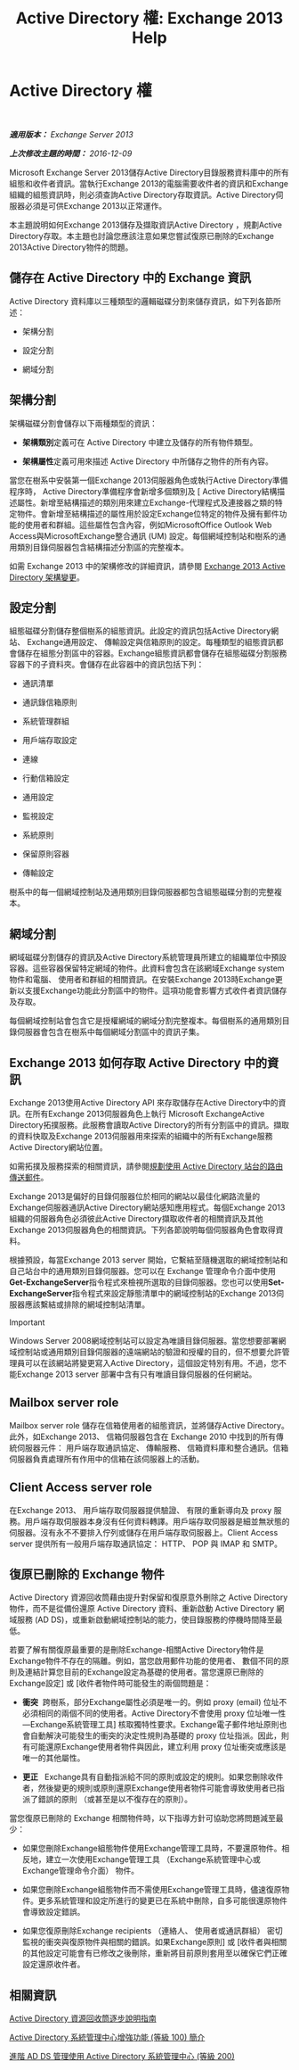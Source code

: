﻿---
title: 'Active Directory 權: Exchange 2013 Help'
TOCTitle: Active Directory 權
ms:assetid: 61080b45-8bce-4c23-b744-ed264d5f0b7d
ms:mtpsurl: https://technet.microsoft.com/zh-tw/library/Aa998561(v=EXCHG.150)
ms:contentKeyID: 50473322
ms.date: 05/21/2018
mtps_version: v=EXCHG.150
ms.translationtype: MT
---

# Active Directory 權

 

_**適用版本：** Exchange Server 2013_

_**上次修改主題的時間：** 2016-12-09_

Microsoft Exchange Server 2013儲存Active Directory目錄服務資料庫中的所有組態和收件者資訊。當執行Exchange 2013的電腦需要收件者的資訊和Exchange組織的組態資訊時，則必須查詢Active Directory存取資訊。Active Directory伺服器必須是可供Exchange 2013以正常運作。

本主題說明如何Exchange 2013儲存及擷取資訊Active Directory ，規劃Active Directory存取。本主題也討論您應該注意如果您嘗試復原已刪除的Exchange 2013Active Directory物件的問題。

## 儲存在 Active Directory 中的 Exchange 資訊

Active Directory 資料庫以三種類型的邏輯磁碟分割來儲存資訊，如下列各節所述：

  - 架構分割

  - 設定分割

  - 網域分割

## 架構分割

架構磁碟分割會儲存以下兩種類型的資訊：

  - **架構類別**定義可在 Active Directory 中建立及儲存的所有物件類型。

  - **架構屬性**定義可用來描述 Active Directory 中所儲存之物件的所有內容。

當您在樹系中安裝第一個Exchange 2013伺服器角色或執行Active Directory準備程序時， Active Directory準備程序會新增多個類別及 \[ Active Directory結構描述屬性。新增至結構描述的類別用來建立Exchange-代理程式及連接器之類的特定物件。會新增至結構描述的屬性用於設定Exchange位特定的物件及擁有郵件功能的使用者和群組。這些屬性包含內容，例如MicrosoftOffice Outlook Web Access與MicrosoftExchange整合通訊 (UM) 設定。每個網域控制站和樹系的通用類別目錄伺服器包含結構描述分割區的完整複本。

如需 Exchange 2013 中的架構修改的詳細資訊，請參閱 [Exchange 2013 Active Directory 架構變更](exchange-2013-active-directory-schema-changes-exchange-2013-help.md)。

## 設定分割

組態磁碟分割儲存整個樹系的組態資訊。此設定的資訊包括Active Directory網站、 Exchange通用設定、 傳輸設定與信箱原則的設定。每種類型的組態資訊都會儲存在組態分割區中的容器。Exchange組態資訊都會儲存在組態磁碟分割服務容器下的子資料夾。會儲存在此容器中的資訊包括下列：

  - 通訊清單

  - 通訊錄信箱原則

  - 系統管理群組

  - 用戶端存取設定

  - 連線

  - 行動信箱設定

  - 通用設定

  - 監視設定

  - 系統原則

  - 保留原則容器

  - 傳輸設定

樹系中的每一個網域控制站及通用類別目錄伺服器都包含組態磁碟分割的完整複本。

## 網域分割

網域磁碟分割儲存的資訊及Active Directory系統管理員所建立的組織單位中預設容器。這些容器保留特定網域的物件。此資料會包含在該網域Exchange system 物件和電腦、 使用者和群組的相關資訊。在安裝Exchange 2013時Exchange更新以支援Exchange功能此分割區中的物件。這項功能會影響方式收件者資訊儲存及存取。

每個網域控制站會包含它是授權網域的網域分割完整複本。每個樹系的通用類別目錄伺服器會包含在樹系中每個網域分割區中的資訊子集。

## Exchange 2013 如何存取 Active Directory 中的資訊

Exchange 2013使用Active Directory API 來存取儲存在Active Directory中的資訊。在所有Exchange 2013伺服器角色上執行 Microsoft ExchangeActive Directory拓撲服務。此服務會讀取Active Directory的所有分割區中的資訊。擷取的資料快取及Exchange 2013伺服器用來探索的組織中的所有Exchange服務Active Directory網站位置。

如需拓撲及服務探索的相關資訊，請參閱[規劃使用 Active Directory 站台的路由傳送郵件](planning-to-use-active-directory-sites-for-routing-mail-exchange-2013-help.md)。

Exchange 2013是偏好的目錄伺服器位於相同的網站以最佳化網路流量的Exchange伺服器通訊Active Directory網站感知應用程式。每個Exchange 2013組織的伺服器角色必須彼此Active Directory擷取收件者的相關資訊及其他Exchange 2013伺服器角色的相關資訊。下列各節說明每個伺服器角色會取得資料。

根據預設，每當Exchange 2013 server 開始，它繫結至隨機選取的網域控制站和自己站台中的通用類別目錄伺服器。您可以在 Exchange 管理命令介面中使用**Get-ExchangeServer**指令程式來檢視所選取的目錄伺服器。您也可以使用**Set-ExchangeServer**指令程式來設定靜態清單中的網域控制站的Exchange 2013伺服器應該繫結或排除的網域控制站清單。


> [!IMPORTANT]  
> Windows Server 2008網域控制站可以設定為唯讀目錄伺服器。當您想要部署網域控制站或通用類別目錄伺服器的遠端網站的驗證和授權的目的，但不想要允許管理員可以在該網站將變更寫入Active Directory，這個設定特別有用。不過，您不能Exchange 2013 server 部署中含有只有唯讀目錄伺服器的任何網站。




## Mailbox server role

Mailbox server role 儲存在信箱使用者的組態資訊，並將儲存Active Directory。此外，如Exchange 2013、 信箱伺服器包含在 Exchange 2010 中找到的所有傳統伺服器元件： 用戶端存取通訊協定、 傳輸服務、 信箱資料庫和整合通訊。信箱伺服器負責處理所有作用中的信箱在該伺服器上的活動。

## Client Access server role

在Exchange 2013、 用戶端存取伺服器提供驗證、 有限的重新導向及 proxy 服務。用戶端存取伺服器本身沒有任何資料轉譯。用戶端存取伺服器是細並無狀態的伺服器。沒有永不不要排入佇列或儲存在用戶端存取伺服器上。Client Access server 提供所有一般用戶端存取通訊協定： HTTP、 POP 與 IMAP 和 SMTP。

## 復原已刪除的 Exchange 物件

Active Directory 資源回收筒藉由提升對保留和復原意外刪除之 Active Directory 物件，而不是從備份還原 Active Directory 資料、重新啟動 Active Directory 網域服務 (AD DS)，或重新啟動網域控制站的能力，使目錄服務的停機時間降至最低。

若要了解有關復原最重要的是刪除Exchange-相關Active Directory物件是Exchange物件不存在的隔離。例如，當您啟用郵件功能的使用者、 數個不同的原則及連結計算您目前的Exchange設定為基礎的使用者。當您還原已刪除的Exchange設定\] 或 \[收件者物件時可能發生的兩個問題是：

  - **衝突**  跨樹系，部分Exchange屬性必須是唯一的。例如 proxy (email) 位址不必須相同的兩個不同的使用者。Active Directory不會使用 proxy 位址唯一性 —Exchange系統管理工具\] 核取獨特性要求。Exchange電子郵件地址原則也會自動解決可能發生的衝突的決定性規則為基礎的 proxy 位址指派。因此，則有可能還原Exchange使用者物件與因此，建立利用 proxy 位址衝突或應該是唯一的其他屬性。

  - **更正**   Exchange具有自動指派給不同的原則或設定的規則。如果您刪除收件者，然後變更的規則或原則還原Exchange使用者物件可能會導致使用者已指派了錯誤的原則 （或甚至是以不復存在的原則）。

當您復原已刪除的 Exchange 相關物件時，以下指導方針可協助您將問題減至最少：

  - 如果您刪除Exchange組態物件使用Exchange管理工具時，不要還原物件。相反地，建立一次使用Exchange管理工具 （Exchange系統管理中心或Exchange管理命令介面） 物件。

  - 如果您刪除Exchange組態物件而不需使用Exchange管理工具時，儘速復原物件。更多系統管理和設定所進行的變更已在系統中刪除，自多可能很還原物件會導致設定錯誤。

  - 如果您復原刪除Exchange recipients （連絡人、 使用者或通訊群組） 密切監視的衝突與復原物件與相關的錯誤。如果Exchange原則\] 或 \[收件者與相關的其他設定可能會有已修改之後刪除，重新將目前原則套用至以確保它們正確設定還原收件者。

## 相關資訊

[Active Directory 資源回收筒逐步說明指南](https://go.microsoft.com/fwlink/p/?linkid=178720)

[Active Directory 系統管理中心增強功能 (等級 100) 簡介](https://go.microsoft.com/fwlink/p/?linkid=267641)

[進階 AD DS 管理使用 Active Directory 系統管理中心 (等級 200)](https://go.microsoft.com/fwlink/p/?linkid=267642)

